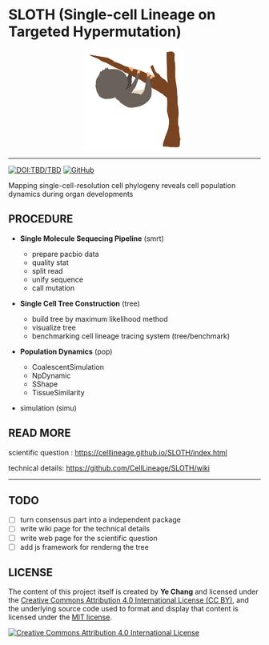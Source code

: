 # SLOTH (Single-cell Lineage on Targeted Hypermutation)

<p align="center">
  <img src="docs/SLOTH.gif?raw=true" alt="SLOTH" title="SLOTH" width="200" height="200">
</p>

---

[![DOI:TBD/TBD](https://zenodo.org/badge/DOI/TBD.svg)](https://doi.org/TBD/TBD)
[![GitHub](https://img.shields.io/github/license/mashape/apistatus.svg)](/LICENSE.md)

Mapping single-cell-resolution cell phylogeny reveals cell population dynamics during organ developments

## PROCEDURE

- **Single Molecule Sequecing Pipeline** (smrt)

  - prepare pacbio data
  - quality stat
  - split read
  - unify sequence
  - call mutation

- **Single Cell Tree Construction** (tree)

  - build tree by maximum likelihood method
  - visualize tree
  - benchmarking cell lineage tracing system (tree/benchmark)

- **Population Dynamics** (pop)

  - CoalescentSimulation
  - NpDynamic
  - SShape
  - TissueSimilarity

- simulation (simu)

## READ MORE

scientific question :
https://celllineage.github.io/SLOTH/index.html

technical details:
https://github.com/CellLineage/SLOTH/wiki

---

## TODO

- [ ] turn consensus part into a independent package
- [ ] write wiki page for the technical details
- [ ] write web page for the scientific question
- [ ] add js framework for renderng the tree

## LICENSE

The content of this project itself is created by **Ye Chang** and licensed under the [Creative Commons Attribution 4.0 International License (CC BY)](https://creativecommons.org/licenses/by/4.0/),
and the underlying source code used to format and display that content is licensed under the [MIT license](LICENSE.md).

[![Creative Commons Attribution 4.0 International License](https://github.com/creativecommons/cc-cert-core/blob/master/images/cc-by-88x31.png 'CC BY')](https://creativecommons.org/licenses/by/4.0/)

